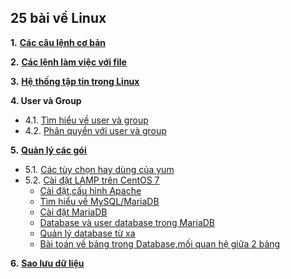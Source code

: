 <h2>25 bài về Linux</h2>  

**1.** [**Các câu lệnh cơ bản**](1_basiccommands.md)  


**2.** [**Các lệnh làm việc với file**](2_workingwithfiles.md)  

**3.** [**Hệ thống tập tin trong Linux**](3_filesystem.md)  

**4.   User và Group**  
- 4.1. [Tìm hiểu về user và group](4.1.user_group.md)  
- 4.2. [Phân quyền với user và group](4.2.permission.md) 

**5.** [**Quản lý các gói**](25-bai-linux\5.1_package_management.md)  
- 5.1. [Các tùy chọn hay dùng của yum](5.1_package_management.md)  
- 5.2. [Cài đặt LAMP trên CentOS 7](lamp.md)  
    - [Cài đặt,cấu hình Apache](domain.md)  
    - [Tìm hiểu về MySQL/MariaDB](mysql.md)  
    - [Cài đặt MariaDB](install_mariadb.md)  
    - [Database và user database trong MariaDB](db.md)  
    - [Quản lý database từ xa](remote.md)  
    - [Bài toán về bảng trong Database,mối quan hệ giữa 2 bảng](baitoandb.md)

**6.** [**Sao lưu dữ liệu**](6.backup.md)